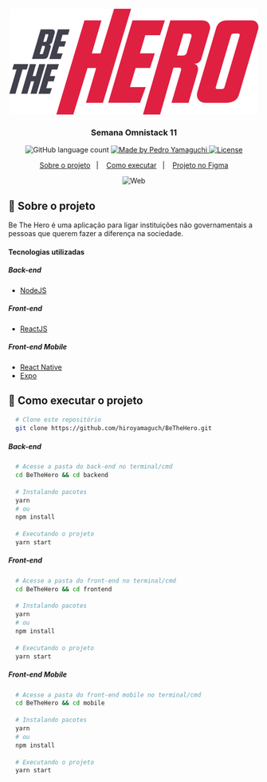 <p align="center">
  <img alt="Be The Hero Logo" src="./frontend/src/assets/logo.svg">
</p>

<h3 align="center">
  Semana Omnistack 11
</h3>

<p align="center">
  <img alt="GitHub language count" src="https://img.shields.io/github/languages/count/hiroyamaguch/BeTheHero?color=04D361">

  <a href="https://pedroyamaguchi.dev/">
    <img alt="Made by Pedro Yamaguchi" src="https://img.shields.io/badge/made%20by-Pedro%20Yamaguchi-04D361">
  </a>
  
  <a href="./LICENSE">
    <img alt="License" src="https://img.shields.io/badge/license-MIT-04D361">
  </a>  
</p>

<p align="center">
  <a href="#memo-sobre-o-projeto">Sobre o projeto</a>&nbsp;&nbsp;&nbsp;|&nbsp;&nbsp;&nbsp;
  <a href="#rocket-como-executar-o-projeto">Como executar</a>&nbsp;&nbsp;&nbsp;|&nbsp;&nbsp;&nbsp;
  <a href="https://www.figma.com/file/2C2yvw7jsCOGmaNUDftX9n/Be-The-Hero---OmniStack-11?node-id=0%3A1">Projeto no Figma</a>
</p>

<p align="center">
  <img alt="Web" src="https://github.com/hiroyamaguch/assets/blob/df0249525ac04e04e75949d42cef025b4d5d8fea/omnistack11/web.gif">
</p>

## :memo: Sobre o projeto
Be The Hero é uma aplicação para ligar instituições não governamentais a pessoas que querem fazer a diferença na sociedade.

#### Tecnologias utilizadas

##### Back-end
- [NodeJS](https://nodejs.org/en/)
##### Front-end
- [ReactJS](https://pt-br.reactjs.org/)
##### Front-end Mobile
- [React Native](https://reactnative.dev/)
- [Expo](https://expo.io/)

## :rocket: Como executar o projeto
```bash
  # Clone este repositório
  git clone https://github.com/hiroyamaguch/BeTheHero.git
```

##### Back-end
```bash
  # Acesse a pasta do back-end no terminal/cmd
  cd BeTheHero && cd backend

  # Instalando pacotes
  yarn
  # ou
  npm install

  # Executando o projeto
  yarn start
```
##### Front-end
```bash
  # Acesse a pasta do front-end no terminal/cmd
  cd BeTheHero && cd frontend
  
  # Instalando pacotes
  yarn
  # ou
  npm install

  # Executando o projeto
  yarn start
```
##### Front-end Mobile
```bash
  # Acesse a pasta do front-end mobile no terminal/cmd
  cd BeTheHero && cd mobile
  
  # Instalando pacotes
  yarn
  # ou
  npm install

  # Executando o projeto
  yarn start
```
